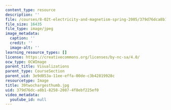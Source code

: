 ```yaml
---
content_type: resource
description: ''
file: /courses/8-02t-electricity-and-magnetism-spring-2005/379d76dca8b1825820874f8ebf225ef0_39twochargesthumb.jpg
file_size: 16435
file_type: image/jpeg
image_metadata:
  caption: ''
  credit: ''
  image-alt: ''
learning_resource_types: []
license: https://creativecommons.org/licenses/by-nc-sa/4.0/
ocw_type: OCWImage
parent_title: Visualizations
parent_type: CourseSection
parent_uid: 3e9d053a-11ee-effa-00de-c3b42819928c
resourcetype: Image
title: 39twochargesthumb.jpg
uid: 379d76dc-a8b1-8258-2087-4f8ebf225ef0
video_metadata:
  youtube_id: null
---
```

